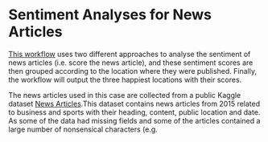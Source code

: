 # Sentiment Analyses for News Articles

[This workflow](./analysis_sentiment.py) uses two different approaches to analyse the sentiment of news articles (i.e. score the news article), and these sentiment scores are then grouped according to the location where they were published. Finally, the workflow will output the three happiest locations with their scores. 

The news articles used in this case are collected from a public Kaggle dataset [News Articles](https://www.kaggle.com/datasets/asad1m9a9h6mood/news-articles).This dataset contains news articles from 2015 related to business and sports with their heading, content, public location and date. As some of the data had missing fields and some of the articles contained a large number of nonsensical characters (e.g. <script>, `<br/>`), a Python script was developed for the project to pre-process the data. 

The first PE, "Read Articles", reads articles from an input file and then extracts the article content line by line. Every time a line is read and parsed, one data is generated and sent to two downstream PEs. PE "Sentiment AFINN" calculate the news article’s sentiment score by [AFINN lexicon](./AFINN-111.txt). PE "Tokenisation WD" and "Sentiment SWN3" tokenise the news article content and then calculate the sentiment score using the [SWN3](SentiWordNet_3.0.0_20130122.txt) lexicon. After that, data from both branches go to their respective "Find State" - "Happy State" - "Top 3 Happiest" PE chain. The three PEs find the location of each data, group the received data by location and finally display the three happiest (highest scoring) locations and their scores. The number of instances of the PE "Happy State" in the "SWN3" branch is set to 3 in order to reflect the stateful character.


## Requirements


Activate the conda python 3.10+ enviroment. If you had not created one, follow the [README instructions](https://github.com/StreamingFlow/d4py/tree/main).

```
conda activate d4py_env
```

## Important

1. This workflow is a **statefull** workflow!! So only the **fixed workload mappings** and **hybrid** mapping could be used to run this workflow.

2. If you run the workflow from a different directory, you only need to specify the path as <DIR1>.<DIR2>.<NAME_WORKFLOW> without the .py extension. However, if you are in the article_sentiment_analysis directory, then use <NAME_WORKFLOW>.py. Below are examples for clarity:

Example 1 - within `article_sentiment_analysis` directory:

```shell
dispel4py simple analysis_sentiment.py -d '{"read":[{"input":"Articles_cleaned.csv"}]}'
```

Example 2 - other place (e.g. outside `d4py_workflows` directory):

```shell
dispel4py simple d4py_workflows.article_sentiment_analysis.analysis_sentiment -d '{"read":[{"input":"Articles_cleaned.csv"}]}'
```

## Using Docker Container

Alternative you can follow [this instructions](https://github.com/StreamingFlow/d4py/tree/main#docker) to build a docker image and run dispel4py and this workflow within a docker container.

Once you are inside the docker container, you will have to clone this repository, and enter to the d4py_workflows directory. See bellow:
```
git clone https://github.com/StreamingFlow/d4py_workflows.git
cd d4py_workflows
```
Using our Docker  image, we can ensure that all the mappings described [bellow](https://github.com/StreamingFlow/d4py_workflows/tree/main/article_sentiment_analysis#run-the-workflow-with-different-mappings) work for this workflow.


## Preparation of data

In order to run this workflow, you must first prepare the article data needed for the test. We collect some article data from http://aaa.com and saved as "Articles.csv" in this repository. Before running the test, you must first run "clean.py" in this directory to clean the data. 

```shell
$ pip install pandas numpy
$ python clean.py Articles.csv
``` 

## Install NLTK packets

```shell
  $ pip install nltk  
  $ python
  >>> import nltk
  >>> nltk.download('averaged_perceptron_tagger')
  >>> nltk.download('punkt')
  >>> nltk.download('stopwords')
  >>> nltk.download('wordnet')
  >>> nltk.download('omw-1.4')

``` 

## Run the workflow with different mappings

### Simple mapping

```shell
python -m dispel4py.new.processor simple analysis_sentiment.py -d '{"read":[{"input":"Articles_cleaned.csv"}]}'
```

OR

```shell
dispel4py simple analysis_sentiment.py -d '{"read":[{"input":"Articles_cleaned.csv"}]}'
```

### (Fixed) MPI mapping

```shell
mpiexec -n 13 dispel4py mpi analysis_sentiment.py -d '{"read":[{"input":"Articles_cleaned.csv"}]}' -n 13
```
OR 

```shell
mpiexec -n 13 --allow-run-as-root --oversubscribe dispel4py mpi analysis_sentiment.py -d '{"read":[{"input":"Articles_cleaned.csv"}]}' -n 13
```

OR

```shell
mpiexec -n 13 python -m dispel4py.new.processor dispel4py.new.mpi_process analysis_sentiment.py -d '{"read":[{"input":"Articles_cleaned.csv"}]}' -n 13 
```

### (Fixed) Multi mapping

```
python -m dispel4py.new.processor multi  analysis_sentiment.py -n 13 -d '{"read":[{"input":"Articles_cleaned.csv"}]}' 
``` 
OR 

``` 
dispel4py multi  analysis_sentiment.py -n 13  -d '{"read":[{"input":"Articles_cleaned.csv"}]}' 
``` 


### Hybrid Redis

Remember, you need to have installed both, redis server and redis client. 

> Go to another terminal for following command line

```shell
redis-server
```

> Go back to previous terminal

In another tab you can do the following run: 

```
python -m dispel4py.new.processor hybrid_redis analysis_sentiment.py -n 13  -d '{"read":[{"input":"Articles_cleaned.csv"}]}' 
``` 
OR

``` 
dispel4py hybrid_redis analysis_sentiment.py -n 13  -d '{"read":[{"input":"Articles_cleaned.csv"}]}' 
``` 
**Note**: You can use just one tab terminal, running redis-server in the background: `redis-server &`



